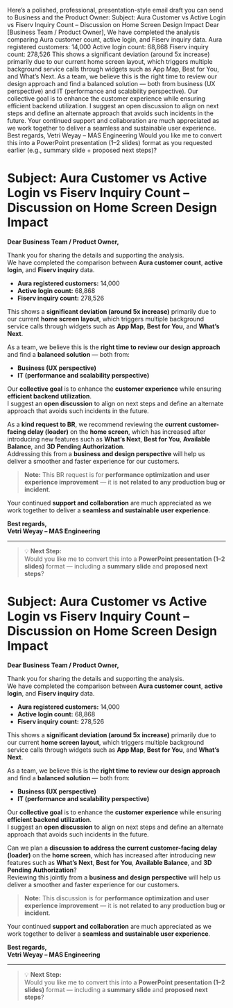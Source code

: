 Here’s a polished, professional, presentation-style email draft you can send to Business and the Product Owner:
Subject: Aura Customer vs Active Login vs Fiserv Inquiry Count – Discussion on Home Screen Design Impact
Dear [Business Team / Product Owner],
We have completed the analysis comparing Aura customer count, active login, and Fiserv inquiry data.
Aura registered customers: 14,000
Active login count: 68,868
Fiserv inquiry count: 278,526
This shows a significant deviation (around 5x increase) primarily due to our current home screen layout, which triggers multiple background service calls through widgets such as App Map, Best for You, and What’s Next.
As a team, we believe this is the right time to review our design approach and find a balanced solution — both from business (UX perspective) and IT (performance and scalability perspective).
Our collective goal is to enhance the customer experience while ensuring efficient backend utilization.
I suggest an open discussion to align on next steps and define an alternate approach that avoids such incidents in the future.
Your continued support and collaboration are much appreciated as we work together to deliver a seamless and sustainable user experience.
Best regards,
Vetri
Weyay – MAS Engineering
Would you like me to convert this into a PowerPoint presentation (1–2 slides) format as you requested earlier (e.g., summary slide + proposed next steps)?




# Subject: Aura Customer vs Active Login vs Fiserv Inquiry Count – Discussion on Home Screen Design Impact  

**Dear Business Team / Product Owner,**

Thank you for sharing the details and supporting the analysis.  
We have completed the comparison between **Aura customer count**, **active login**, and **Fiserv inquiry** data.  

- **Aura registered customers:** 14,000  
- **Active login count:** 68,868  
- **Fiserv inquiry count:** 278,526  

This shows a **significant deviation (around 5x increase)** primarily due to our current **home screen layout**, which triggers multiple background service calls through widgets such as **App Map**, **Best for You**, and **What’s Next**.  

As a team, we believe this is the **right time to review our design approach** and find a **balanced solution** — both from:  
- **Business (UX perspective)**  
- **IT (performance and scalability perspective)**  

Our **collective goal** is to enhance the **customer experience** while ensuring **efficient backend utilization**.  
I suggest an **open discussion** to align on next steps and define an alternate approach that avoids such incidents in the future.  

As a **kind request to BR**, we recommend reviewing the **current customer-facing delay (loader)** on the **home screen**, which has increased after introducing new features such as **What’s Next**, **Best for You**, **Available Balance**, and **3D Pending Authorization**.  
Addressing this from a **business and design perspective** will help us deliver a smoother and faster experience for our customers.  

> **Note:** This BR request is for **performance optimization and user experience improvement** — it is **not related to any production bug or incident**.

Your continued **support and collaboration** are much appreciated as we work together to deliver a **seamless and sustainable user experience**.  

**Best regards,**  
**Vetri Weyay – MAS Engineering**

---

> 💡 **Next Step:**  
Would you like me to convert this into a **PowerPoint presentation (1–2 slides)** format — including a **summary slide** and **proposed next steps**?


# Subject: Aura Customer vs Active Login vs Fiserv Inquiry Count – Discussion on Home Screen Design Impact  

**Dear Business Team / Product Owner,**

Thank you for sharing the details and supporting the analysis.  
We have completed the comparison between **Aura customer count**, **active login**, and **Fiserv inquiry** data.  

- **Aura registered customers:** 14,000  
- **Active login count:** 68,868  
- **Fiserv inquiry count:** 278,526  

This shows a **significant deviation (around 5x increase)** primarily due to our current **home screen layout**, which triggers multiple background service calls through widgets such as **App Map**, **Best for You**, and **What’s Next**.  

As a team, we believe this is the **right time to review our design approach** and find a **balanced solution** — both from:  
- **Business (UX perspective)**  
- **IT (performance and scalability perspective)**  

Our **collective goal** is to enhance the **customer experience** while ensuring **efficient backend utilization**.  
I suggest an **open discussion** to align on next steps and define an alternate approach that avoids such incidents in the future.  

Can we plan a **discussion to address the current customer-facing delay (loader)** on the **home screen**, which has increased after introducing new features such as **What’s Next**, **Best for You**, **Available Balance**, and **3D Pending Authorization**?  
Reviewing this jointly from a **business and design perspective** will help us deliver a smoother and faster experience for our customers.  

> **Note:** This discussion is for **performance optimization and user experience improvement** — it is **not related to any production bug or incident**.

Your continued **support and collaboration** are much appreciated as we work together to deliver a **seamless and sustainable user experience**.  

**Best regards,**  
**Vetri Weyay – MAS Engineering**

---

> 💡 **Next Step:**  
Would you like me to convert this into a **PowerPoint presentation (1–2 slides)** format — including a **summary slide** and **proposed next steps**?